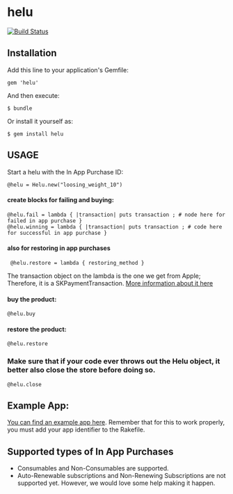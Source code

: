 # helu

[![Build Status](https://travis-ci.org/ivanacostarubio/helu.png)](https://travis-ci.org/ivanacostarubio/helu)


## Installation

Add this line to your application's Gemfile:

    gem 'helu'

And then execute:

    $ bundle

Or install it yourself as:

    $ gem install helu

## USAGE

Start a helu with the In App Purchase ID:

    @helu = Helu.new("loosing_weight_10")


#### create blocks for failing and buying: 

    @helu.fail = lambda { |transaction| puts transaction ; # node here for failed in app purchase }
    @helu.winning = lambda { |transaction| puts transaction ; # code here for successful in app purchase }

#### also for restoring in app purchases

	 @helu.restore = lambda { restoring_method }


The transaction object on the lambda is the one we get from Apple; Therefore, it is a SKPaymentTransaction. [More information about it here](http://developer.apple.com/library/ios/#documentation/StoreKit/Reference/SKPaymentTransaction_Class/Reference/Reference.html)



####  buy the product:

    @helu.buy

#### restore the product:

	@helu.restore


### Make sure that if your code ever throws out the Helu object, it better also close the store before doing so.

    @helu.close


## Example App: 

[You can find an example app here](https://github.com/ivanacostarubio/helu-example). Remember that for this to work properly, you must add your app identifier to the Rakefile.
    
    
## Supported types of In App Purchases

+ Consumables and Non-Consumables are supported. 
+ Auto-Renewable subscriptions and Non-Renewing Subscriptions are not supported yet. However, we would love some help making it happen. 
